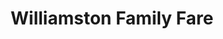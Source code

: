 ---
title: "Williamston Family Fare"
url: /williamston/williamston-family-fare/
shop: convenience
---